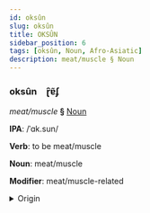 ```yaml
---
id: oksûn
slug: oksûn
title: OKSÛN
sidebar_position: 6
tags: [oksûn, Noun, Afro-Asiatic]
description: meat/muscle § Noun
---
```


### oksûn&emsp;<span kind="abugida">ɽ̑ɐ̃ʄ</span>

*meat/muscle* **§** [Noun](../../tags/Noun)

**IPA**: /ˈɑk.sun/

**Verb**: to be meat/muscle

**Noun**: meat/muscle

**Modifier**: meat/muscle-related

<details>
    <summary>Origin</summary>
    Kabyle aksum /ˈaksum/<br/>
    <em>Afro-Asiatic Language Family</em>
</details>